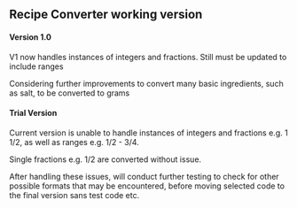 ## Recipe Converter working version

#### Version 1.0

V1 now handles instances of integers and fractions. Still must be updated to include ranges

Considering further improvements to convert many basic ingredients, such as salt, to be converted to grams


#### Trial Version

Current version is unable to handle instances of integers and fractions e.g. 1 1/2, as well as ranges e.g. 1/2 - 3/4.

Single fractions e.g. 1/2 are converted without issue.

After handling these issues, will conduct further testing to check for other possible formats that may be encountered, before moving selected code to the final version sans test code etc.
